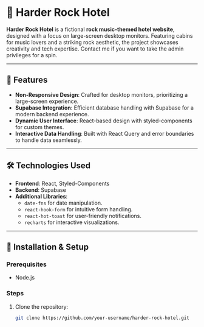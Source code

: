 # 🎸 Harder Rock Hotel

**Harder Rock Hotel** is a fictional **rock music-themed hotel website**, designed with a focus on large-screen desktop monitors. Featuring cabins for music lovers and a striking rock aesthetic, the project showcases creativity and tech expertise. Contact me if you want to take the admin privileges for a spin.

---

## 🌟 Features
- **Non-Responsive Design**: Crafted for desktop monitors, prioritizing a large-screen experience.
- **Supabase Integration**: Efficient database handling with Supabase for a modern backend experience.
- **Dynamic User Interface**: React-based design with styled-components for custom themes.
- **Interactive Data Handling**: Built with React Query and error boundaries to handle data seamlessly.

---

## 🛠️ Technologies Used
- **Frontend**: React, Styled-Components
- **Backend**: Supabase
- **Additional Libraries**:
  - `date-fns` for date manipulation.
  - `react-hook-form` for intuitive form handling.
  - `react-hot-toast` for user-friendly notifications.
  - `recharts` for interactive visualizations.

---

## 📖 Installation & Setup
### Prerequisites
- Node.js

### Steps
1. Clone the repository:
   ```bash
   git clone https://github.com/your-username/harder-rock-hotel.git
